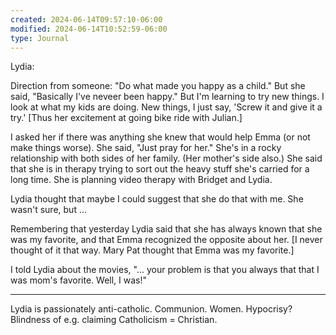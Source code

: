```yaml
---
created: 2024-06-14T09:57:10-06:00
modified: 2024-06-14T10:52:59-06:00
type: Journal
---
```


Lydia:

Direction from someone: "Do what made you happy as a child." But she said, "Basically I've neveer been happy." But I'm learning to try new things. I look at what my kids are doing. New things, I just say, 'Screw it and give it a try.' [Thus her excitement at going bike ride with Julian.]

I asked her if there was anything she knew that would help Emma (or not make things worse). She said, "Just pray for her." She's in a rocky relationship with both sides of her family. (Her mother's side also.) She said that she is in therapy trying to sort out the heavy stuff she's carried for a long time. She is planning video therapy with Bridget and Lydia. 

Lydia thought that maybe I could suggest that she do that with me. She wasn't sure, but ...

Remembering that yesterday Lydia said that she has always known that she was my favorite, and that Emma recognized the opposite about her. [I never thought of it that way. Mary Pat thought that Emma was my favorite.]

I told Lydia about the movies, "... your problem is that you always that that I was mom's favorite. Well, I was!"

---

Lydia is passionately anti-catholic. Communion. Women. Hypocrisy? Blindness of e.g. claiming Catholicism = Christian.
